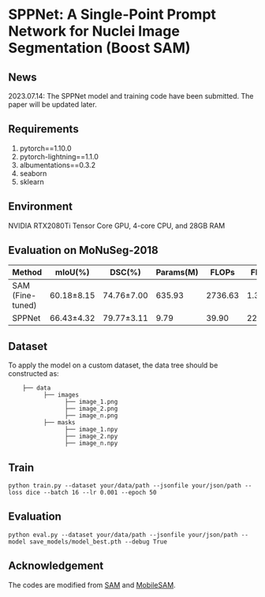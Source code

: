 # SPPNet: A Single-Point Prompt Network for Nuclei Image Segmentation (Boost SAM)

## News
2023.07.14: The SPPNet model and training code have been submitted. The paper will be updated later.

## Requirements
1. pytorch==1.10.0
2. pytorch-lightning==1.1.0
3. albumentations==0.3.2
4. seaborn
5. sklearn

## Environment
NVIDIA RTX2080Ti Tensor Core GPU, 4-core CPU, and 28GB RAM

## Evaluation on MoNuSeg-2018

| Method| mIoU(%) | DSC(%) | Params(M) | FLOPs | FPS |
|  ----  |  ----  | ----  | ----  | ----  | ----  |
| SAM (Fine-tuned) | 60.18±8.15 | 74.76±7.00 | 635.93 | 2736.63 | 1.39| 
| SPPNet  | 66.43±4.32 | 79.77±3.11 | 9.79 | 39.90 | 22.61 | 

## Dataset
To apply the model on a custom dataset, the data tree should be constructed as:
``` 
    ├── data
          ├── images
                ├── image_1.png
                ├── image_2.png
                ├── image_n.png
          ├── masks
                ├── image_1.npy
                ├── image_2.npy
                ├── image_n.npy
```
## Train
```
python train.py --dataset your/data/path --jsonfile your/json/path --loss dice --batch 16 --lr 0.001 --epoch 50 
```
## Evaluation
```
python eval.py --dataset your/data/path --jsonfile your/json/path --model save_models/model_best.pth --debug True
```
## Acknowledgement
The codes are modified from [SAM](https://github.com/facebookresearch/segment-anything) and [MobileSAM](https://github.com/ChaoningZhang/MobileSAM).

